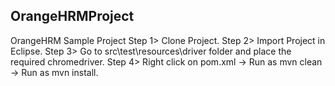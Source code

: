 ## OrangeHRMProject
OrangeHRM Sample Project
Step 1> Clone Project.
Step 2> Import Project in Eclipse.
Step 3> Go to src\test\resources\driver folder and place the required chromedriver.
Step 4> Right click on pom.xml -> Run as mvn clean -> Run as mvn install.
